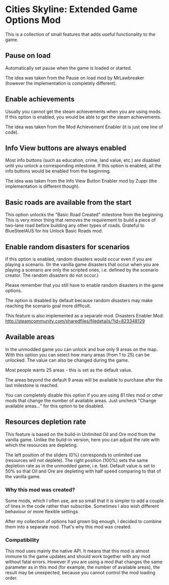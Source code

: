 # Cities Skyline: Extended Game Options Mod

This is a collection of small features that adds useful functionality to the game.

## Pause on load
Automatically set pause when the game is loaded or started.

The idea was taken from the Pause on load mod by MrLawbreaker (however the implementation is completely different).

## Enable achievements
Usually you cannot get the steam achievements when you are using mods. If this option is enabled, you would be able to get the steam achievements.

The idea was taken from the Mod Achievement Enabler (it is just one line of code).

## Info View buttons are always enabled
Most info buttons (such as education, crime, land value, etc.) are disabled until you unlock a corresponding milestone. If this option is enabled, all the info buttons would be enabled from the beginning.

The idea was taken from the Info View Button Enabler mod by Zuppi (the implementation is different though).

## Basic roads are available from the start
This option unlocks the "Basic Road Created" milestone from the beginning.
This is very minor thing that removes the requirement to build a piece of two-lane road before building any other types of roads.
Grateful to BlueSteelAUS for his Unlock Basic Roads mod.

## Enable random disasters for scenarios
If this option is enabled, random disasters would occur even if you are playing a scenario.
(In the vanilla game disasters that occur when you are playing a scenario are only the scripted ones, i.e. defined by the scenario creator. The random disasters do not occur.)

Please remember that you still have to enable random disasters in the game options.

The option is disabled by default because random disasters may make reaching the scenario goal more difficult.

This feature is also implemented as a separate mod.
Disasters Enabler Mod:
http://steamcommunity.com/sharedfiles/filedetails/?id=823348129

## Available areas
In the unmodded game you can unlock and bue only 9 areas on the map. With this option you can select how many areas (from 1 to 25) can be unlocked. The value can also be changed during the game.

Most people wants 25 areas - this is set as the default value.

The areas beyond the default 9 areas will be available to purchase after the last milestone is reached.

You can completely disable this option if you are using 81 tiles mod or other mods that change the number of available areas. Just uncheck "Change available areas..." for this option to be disabled.

## Resources depletion rate
This feature is based on the build-in Unlimited Oil and Ore mod from the vanilla game. Unlike the build-in version, here you can adjust the rate with which the resources are depleting.

The left position of the sliders (0%) corresponds to unlimited use (resources will not deplete). The right position (100%) sets the same depletion rate as in the unmodded game, i.e. fast.
Default value is set to 50% so that Oil and Ore are depleting with half speed comparing to that of the vanilla game.

### Why this mod was created?
Some mods, which I often use, are so small that it is simpler to add a couple of lines in the code rather than subscribe. Sometimes I also wish different behaviour or more flexible settings.

After my collection of options had grown big enough, I decided to combine them into a separate mod. That's why this mod was created.

### Compatibility
This mod uses mainly the native API. It means that this mod is almost immune to the game updates and should work together with any mod without fatal errors. However if you are using a mod that changes the same parameter as in this mod (for example, the number of available areas), the result may be unexpected, because you cannot control the mod loading order.
